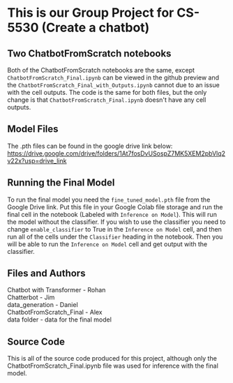 # This is our Group Project for CS-5530 (Create a chatbot)

## Two ChatbotFromScratch notebooks
Both of the ChatbotFromScratch notebooks are the same, except ```ChatbotFromScratch_Final.ipynb``` can be viewed in the github preview and the ```ChatbotFromScratch_Final_with_Outputs.ipynb``` cannot due to an issue with the cell outputs. The code is the same for both files, but the only change is that ```ChatbotFromScratch_Final.ipynb``` doesn't have any cell outputs.

## Model Files
The .pth files can be found in the google drive link below:<br>
https://drive.google.com/drive/folders/1At7fosDvUSospZ7MK5XEM2pbVlq2v22x?usp=drive_link

## Running the Final Model
To run the final model you need the ```fine_tuned_model.pth``` file from the Google Drive link. Put this file in your Google Colab file storage and run the final cell in the notebook (Labeled with ```Inference on Model```). This will run the model without the classifier. If you wish to use the classifier you need to change ```enable_classifier``` to True in the ```Inference on Model``` cell, and then run all of the cells under the ```Classifier``` heading in the notebook. Then you will be able to run the ```Inference on Model``` cell and get output with the classifier.

## Files and Authors
Chatbot with Transformer - Rohan<br>
Chatterbot - Jim<br>
data_generation - Daniel<br>
ChatbotFromScratch_Final - Alex<br>
data folder - data for the final model

## Source Code
This is all of the source code produced for this project, although only the ChatbotFromScratch_Final.ipynb file was used for inference with the final model.
